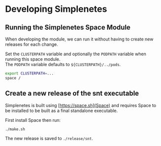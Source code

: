 # Developing Simplenetes

## Running the Simplenetes Space Module
When developing the module, we can run it without having to create new releases for each change.

Set the `CLUSTERPATH` variable and optionally the `PODPATH` variable when running this space module.  
The `PODPATH` variable defaults to `${CLUSTERPATH}/../pods`.

```sh
export CLUSTERPATH=...
space /
```

## Create a new release of the snt executable
Simplenetes is built using [https://space.sh](Space) and requires Space to be installed to be built as a final standalone executable.

First install Space then run:  
```sh
./make.sh
```

The new release is saved to `./release/snt`.

